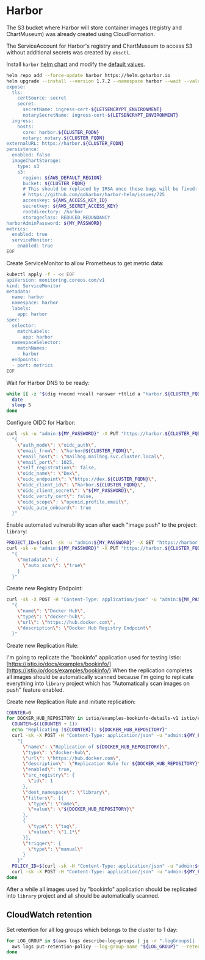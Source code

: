 # Harbor

The S3 bucket where Harbor will store container images
(registry and ChartMuseum) was already created using CloudFormation.

The ServiceAccount for Harbor's registry and ChartMuseum to access S3 without
additional secrets was created by `eksctl`.

Install `harbor`
[helm chart](https://artifacthub.io/packages/helm/harbor/harbor)
and modify the
[default values](https://github.com/goharbor/harbor-helm/blob/master/values.yaml).

```bash
helm repo add --force-update harbor https://helm.goharbor.io
helm upgrade --install --version 1.7.2 --namespace harbor --wait --values - harbor harbor/harbor << EOF
expose:
  tls:
    certSource: secret
    secret:
      secretName: ingress-cert-${LETSENCRYPT_ENVIRONMENT}
      notarySecretName: ingress-cert-${LETSENCRYPT_ENVIRONMENT}
  ingress:
    hosts:
      core: harbor.${CLUSTER_FQDN}
      notary: notary.${CLUSTER_FQDN}
externalURL: https://harbor.${CLUSTER_FQDN}
persistence:
  enabled: false
  imageChartStorage:
    type: s3
    s3:
      region: ${AWS_DEFAULT_REGION}
      bucket: ${CLUSTER_FQDN}
      # This should be replaced by IRSA once these bugs will be fixed:
      # https://github.com/goharbor/harbor-helm/issues/725
      accesskey: ${AWS_ACCESS_KEY_ID}
      secretkey: ${AWS_SECRET_ACCESS_KEY}
      rootdirectory: /harbor
      storageclass: REDUCED_REDUNDANCY
harborAdminPassword: ${MY_PASSWORD}
metrics:
  enabled: true
  serviceMonitor:
    enabled: true
EOF
```

Create ServiceMonitor to allow Prometheus to get metric data:

```bash
kubectl apply -f - << EOF
apiVersion: monitoring.coreos.com/v1
kind: ServiceMonitor
metadata:
  name: harbor
  namespace: harbor
  labels:
    app: harbor
spec:
  selector:
    matchLabels:
      app: harbor
  namespaceSelector:
    matchNames:
    - harbor
  endpoints:
  - port: metrics
EOF
```

Wait for Harbor DNS to be ready:

```bash
while [[ -z "$(dig +nocmd +noall +answer +ttlid a "harbor.${CLUSTER_FQDN}")" ]]; do
  date
  sleep 5
done
```

Configure OIDC for Harbor:

```bash
curl -sk -u "admin:${MY_PASSWORD}" -X PUT "https://harbor.${CLUSTER_FQDN}/api/v2.0/configurations" -H "Content-Type: application/json" -d \
  "{
    \"auth_mode\": \"oidc_auth\",
    \"email_from\": \"harbor@${CLUSTER_FQDN}\",
    \"email_host\": \"mailhog.mailhog.svc.cluster.local\",
    \"email_port\": 1025,
    \"self_registration\": false,
    \"oidc_name\": \"Dex\",
    \"oidc_endpoint\": \"https://dex.${CLUSTER_FQDN}\",
    \"oidc_client_id\": \"harbor.${CLUSTER_FQDN}\",
    \"oidc_client_secret\": \"${MY_PASSWORD}\",
    \"oidc_verify_cert\": false,
    \"oidc_scope\": \"openid,profile,email\",
    \"oidc_auto_onboard\": true
  }"
```

Enable automated vulnerability scan after each "image push" to the project:
`library`:

```bash
PROJECT_ID=$(curl -sk -u "admin:${MY_PASSWORD}" -X GET "https://harbor.${CLUSTER_FQDN}/api/v2.0/projects?name=library" | jq ".[].project_id")
curl -sk -u "admin:${MY_PASSWORD}" -X PUT "https://harbor.${CLUSTER_FQDN}/api/v2.0/projects/${PROJECT_ID}" -H "Content-Type: application/json" -d \
  "{
    \"metadata\": {
      \"auto_scan\": \"true\"
    }
  }"
```

Create new Registry Endpoint:

```bash
curl -sk -X POST -H "Content-Type: application/json" -u "admin:${MY_PASSWORD}" "https://harbor.${CLUSTER_FQDN}/api/v2.0/registries" -d \
  "{
    \"name\": \"Docker Hub\",
    \"type\": \"docker-hub\",
    \"url\": \"https://hub.docker.com\",
    \"description\": \"Docker Hub Registry Endpoint\"
  }"
```

Create new Replication Rule:

I'm going to replicate the "bookinfo" application used for testing Istio:
[https://istio.io/docs/examples/bookinfo/](https://istio.io/docs/examples/bookinfo/)
When the replication completes all images should be automatically scanned
because I'm going to replicate everything into `library` project which has
"Automatically scan images on push" feature enabled.

Create new Replication Rule and initiate replication:

```bash
COUNTER=0
for DOCKER_HUB_REPOSITORY in istio/examples-bookinfo-details-v1 istio/examples-bookinfo-ratings-v1; do
  COUNTER=$((COUNTER + 1))
  echo "Replicating (${COUNTER}): ${DOCKER_HUB_REPOSITORY}"
  curl -sk -X POST -H "Content-Type: application/json" -u "admin:${MY_PASSWORD}" "https://harbor.${CLUSTER_FQDN}/api/v2.0/replication/policies" -d \
    "{
      \"name\": \"Replication of ${DOCKER_HUB_REPOSITORY}\",
      \"type\": \"docker-hub\",
      \"url\": \"https://hub.docker.com\",
      \"description\": \"Replication Rule for ${DOCKER_HUB_REPOSITORY}\",
      \"enabled\": true,
      \"src_registry\": {
        \"id\": 1
      },
      \"dest_namespace\": \"library\",
      \"filters\": [{
        \"type\": \"name\",
        \"value\": \"${DOCKER_HUB_REPOSITORY}\"
      },
      {
        \"type\": \"tag\",
        \"value\": \"1.1*\"
      }],
      \"trigger\": {
        \"type\": \"manual\"
      }
    }"
  POLICY_ID=$(curl -sk -H "Content-Type: application/json" -u "admin:${MY_PASSWORD}" "https://harbor.${CLUSTER_FQDN}/api/v2.0/replication/policies" | jq ".[] | select (.filters[].value==\"${DOCKER_HUB_REPOSITORY}\") .id")
  curl -sk -X POST -H "Content-Type: application/json" -u "admin:${MY_PASSWORD}" "https://harbor.${CLUSTER_FQDN}/api/v2.0/replication/executions" -d "{ \"policy_id\": ${POLICY_ID} }"
done
```

After a while all images used by "bookinfo" application should be replicated
into `library` project and all should be automatically scanned.

## CloudWatch retention

Set retention for all log groups which belongs to the cluster to 1 day:

```bash
for LOG_GROUP in $(aws logs describe-log-groups | jq -r ".logGroups[] | select(.logGroupName|test(\"/${CLUSTER_NAME}\")) .logGroupName"); do
  aws logs put-retention-policy --log-group-name "${LOG_GROUP}" --retention-in-days 1
done
```
